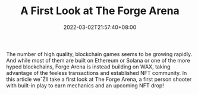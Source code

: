 ﻿---
title: "A First Look at The Forge Arena"
date: 2022-03-02T21:57:40+08:00
lastmod: 2022-03-02T16:45:40+08:00
draft: false
authors: ["Victorious"]
description: "The number of high quality, blockchain games seems to be growing rapidly. And while most of them are built on Ethereum or Solana or one of the more hyped blockchains, Forge Arena is instead building on WAX, taking advantage of the feeless transactions and established NFT community. In this article weˇŻll take a first look at The Forge Arena, a first person shooter with built-in play to earn mechanics and an upcoming NFT drop!"
featuredImage: "a-first-look-at-the-forge-arena.jpg"
tags: ["Virtual World","Play to Earn"]
categories: ["news"]
news: ["Virtual World"]
weight: 
lightgallery: true
pinned: false
recommend: false
recommend1: false
---

The number of high quality, blockchain games seems to be growing rapidly. And while most of them are built on Ethereum or Solana or one of the more hyped blockchains, Forge Arena is instead building on WAX, taking advantage of the feeless transactions and established NFT community. In this article weˇŻll take a first look at The Forge Arena, a first person shooter with built-in play to earn mechanics and an upcoming NFT drop!

<!--more-->

